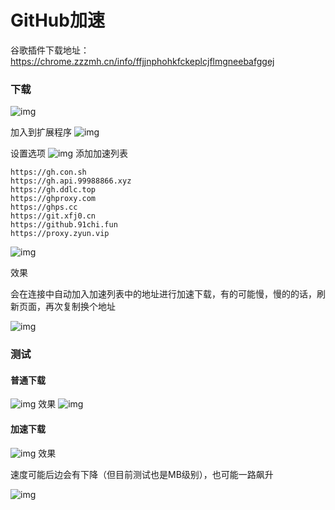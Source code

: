 # GitHub加速

谷歌插件下载地址：https://chrome.zzzmh.cn/info/ffjjnphohkfckeplcjflmgneebafggej

### 下载

![img](https://cdn.nlark.com/yuque/0/2023/png/29105411/1677147406467-19d8b095-29d0-4767-985b-dcc421b4fb04.png#averageHue=%23faf8f7&clientId=u7fc67b75-79cf-4&from=paste&height=749&id=uf9158520&name=image.png&originHeight=936&originWidth=1832&originalType=binary&ratio=1.25&rotation=0&showTitle=false&size=380576&status=done&style=none&taskId=u732fed95-2c1d-466f-99fa-b9349e34c5b&title=&width=1465.6)



加入到扩展程序
![img](https://cdn.nlark.com/yuque/0/2023/png/29105411/1677147514886-ebc8c1ba-3d63-4a3d-89c0-c5b2c90eb023.png#averageHue=%23fefdfd&clientId=u7fc67b75-79cf-4&from=paste&height=649&id=ue5db62c6&name=image.png&originHeight=811&originWidth=1882&originalType=binary&ratio=1.25&rotation=0&showTitle=false&size=146206&status=done&style=none&taskId=uf5d7fa72-a0f9-49ee-9e78-d5018e771bc&title=&width=1505.6)



设置选项
![img](https://cdn.nlark.com/yuque/0/2023/png/29105411/1677147547219-ac51aff8-e047-43f5-9cba-2b3721cc9e44.png#averageHue=%23fdfdfb&clientId=u7fc67b75-79cf-4&from=paste&height=186&id=u9bf26bda&name=image.png&originHeight=232&originWidth=350&originalType=binary&ratio=1.25&rotation=0&showTitle=false&size=21548&status=done&style=none&taskId=u24e3a445-8366-4d80-b6eb-ea2c9a704ba&title=&width=280)
添加加速列表



```shell
https://gh.con.sh
https://gh.api.99988866.xyz
https://gh.ddlc.top
https://ghproxy.com
https://ghps.cc
https://git.xfj0.cn
https://github.91chi.fun
https://proxy.zyun.vip
```



![img](https://cdn.nlark.com/yuque/0/2023/png/29105411/1677147587814-7928debf-c0a1-4eca-8168-ed4b46ab1f68.png#averageHue=%23f7f9d7&clientId=u7fc67b75-79cf-4&from=paste&height=706&id=u43ca7134&name=image.png&originHeight=882&originWidth=699&originalType=binary&ratio=1.25&rotation=0&showTitle=false&size=43663&status=done&style=none&taskId=u0f016423-a364-49e7-b321-e121660fe2f&title=&width=559.2)



效果



会在连接中自动加入加速列表中的地址进行加速下载，有的可能慢，慢的的话，刷新页面，再次复制换个地址



![img](https://cdn.nlark.com/yuque/0/2023/png/29105411/1677147685743-c4f114e5-b434-4b7a-9310-3341295a22ec.png#averageHue=%23fefdfd&clientId=u7fc67b75-79cf-4&from=paste&height=265&id=uc6c2e79a&name=image.png&originHeight=331&originWidth=1271&originalType=binary&ratio=1.25&rotation=0&showTitle=false&size=42373&status=done&style=none&taskId=ube604fe2-9f72-410a-a449-2cd6dbf490c&title=&width=1016.8)



### 测试



#### 普通下载



![img](https://cdn.nlark.com/yuque/0/2023/png/29105411/1677147664401-79a672f1-f49a-4b94-a57a-7e68d3a69228.png#averageHue=%23fefefd&clientId=u7fc67b75-79cf-4&from=paste&height=336&id=uc57168b4&name=image.png&originHeight=420&originWidth=1331&originalType=binary&ratio=1.25&rotation=0&showTitle=false&size=73149&status=done&style=none&taskId=ua5beaf6d-2f72-4ce1-9d76-cdb25fe59fd&title=&width=1064.8)
效果
![img](https://cdn.nlark.com/yuque/0/2023/png/29105411/1677147867242-c9fe118b-8961-43a8-9626-ab68192248e2.png#averageHue=%23110e0c&clientId=u7fc67b75-79cf-4&from=paste&height=371&id=uf52d99f9&name=image.png&originHeight=464&originWidth=1899&originalType=binary&ratio=1.25&rotation=0&showTitle=false&size=108029&status=done&style=none&taskId=uf9a31e6a-fdb4-4c44-90b6-4d2ed06936f&title=&width=1519.2)



#### 加速下载



![img](https://cdn.nlark.com/yuque/0/2023/png/29105411/1677147900194-a01de2bc-ebc6-4d2b-9234-401ef76d09a7.png#averageHue=%23fefefd&clientId=u7fc67b75-79cf-4&from=paste&height=362&id=ude0434b8&name=image.png&originHeight=453&originWidth=1351&originalType=binary&ratio=1.25&rotation=0&showTitle=false&size=73517&status=done&style=none&taskId=ue095c594-cd2e-4c5b-8918-868f481ab93&title=&width=1080.8)
效果



速度可能后边会有下降（但目前测试也是MB级别），也可能一路飙升



![img](https://cdn.nlark.com/yuque/0/2023/png/29105411/1677147953108-f5fcc096-28c1-4dc3-8aa6-a254fd139f9f.png#averageHue=%23090806&clientId=u7fc67b75-79cf-4&from=paste&height=170&id=u75d1fc79&name=image.png&originHeight=212&originWidth=1898&originalType=binary&ratio=1.25&rotation=0&showTitle=false&size=40519&status=done&style=none&taskId=ue32fa4bc-e282-47e1-aa46-65861b7e77a&title=&width=1518.4)